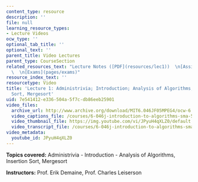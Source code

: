 ```yaml
---
content_type: resource
description: ''
file: null
learning_resource_types:
- Lecture Videos
ocw_type: ''
optional_tab_title: ''
optional_text: ''
parent_title: Video Lectures
parent_type: CourseSection
related_resources_text: "Lecture Notes ([PDF](resources/lec1))  \n[Assignments](pages/assignments)\
  \  \n[Exams](pages/exams)"
resource_index_text: ''
resourcetype: Video
title: 'Lecture 1: Administrivia; Introduction; Analysis of Algorithms, Insertion
  Sort, Mergesort'
uid: 7e541412-e336-504a-5f7c-db86eeb25901
video_files:
  archive_url: http://www.archive.org/download/MIT6.046JF05MPEG4/ocw-6.046-07sep2005-220k.mp4
  video_captions_file: /courses/6-046j-introduction-to-algorithms-sma-5503-fall-2005/43e5201d4aaa53d1aa9936df63b7e23c_JPyuH4qXLZ0.vtt
  video_thumbnail_file: https://img.youtube.com/vi/JPyuH4qXLZ0/default.jpg
  video_transcript_file: /courses/6-046j-introduction-to-algorithms-sma-5503-fall-2005/94cf6fb7079c136007688ec709885626_JPyuH4qXLZ0.pdf
video_metadata:
  youtube_id: JPyuH4qXLZ0
---
```


**Topics covered:** Administrivia - Introduction - Analysis of Algorithms, Insertion Sort, Mergesort

**Instructors:** Prof. Erik Demaine, Prof. Charles Leiserson